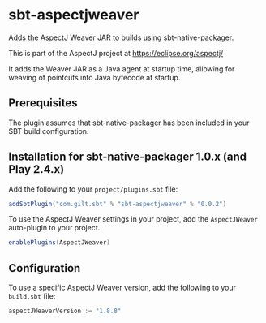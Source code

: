 sbt-aspectjweaver
=================

Adds the AspectJ Weaver JAR to builds using sbt-native-packager.

This is part of the AspectJ project at https://eclipse.org/aspectj/

It adds the Weaver JAR as a Java agent at startup time, allowing
for weaving of pointcuts into Java bytecode at startup.

Prerequisites
-------------
The plugin assumes that sbt-native-packager has been included in your SBT build configuration.

Installation for sbt-native-packager 1.0.x (and Play 2.4.x)
------------

Add the following to your `project/plugins.sbt` file:

```scala
addSbtPlugin("com.gilt.sbt" % "sbt-aspectjweaver" % "0.0.2")
```

To use the AspectJ Weaver settings in your project, add the `AspectJWeaver` auto-plugin to your project.

```scala
enablePlugins(AspectJWeaver)
```

Configuration
-------------

To use a specific AspectJ Weaver version, add the following to your `build.sbt` file:

```scala
aspectJWeaverVersion := "1.8.8"
```
